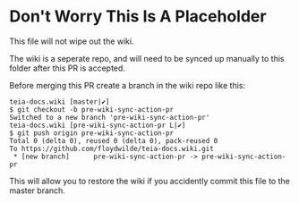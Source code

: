 # Don't Worry This Is A Placeholder

This file will not wipe out the wiki.

The wiki is a seperate repo, and will need to be synced up manually to this
folder after this PR is accepted.

Before merging this PR create a branch in the wiki repo like this:

```
teia-docs.wiki [master|✔]
$ git checkout -b pre-wiki-sync-action-pr
Switched to a new branch 'pre-wiki-sync-action-pr'
teia-docs.wiki [pre-wiki-sync-action-pr L|✔] 
$ git push origin pre-wiki-sync-action-pr
Total 0 (delta 0), reused 0 (delta 0), pack-reused 0
To https://github.com/floydwilde/teia-docs.wiki.git
 * [new branch]      pre-wiki-sync-action-pr -> pre-wiki-sync-action-pr
```

This will allow you to restore the wiki if you accidently commit this file to
the master branch.
